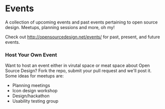 # Events

A collection of upcoming events and past events pertaining to open source design. Meetups, planning sessions and more, oh my!

Check out http://opensourcedesign.net/events/ for past, present, and future events.

### Host Your Own Event

Want to host an event either in virutal space or meat space about Open Source Design? Fork the repo, submit your pull request and we'll post it. Some ideas for meetups are:

- Planning meetings
- Icon design workshop
- Design/hackathon
- Usability testing group
